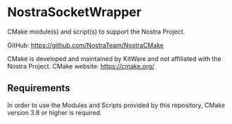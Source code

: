 # NostraSocketWrapper
CMake module(s) and script(s) to support the Nostra Project.

GitHub: https://github.com/NostraTeam/NostraCMake

CMake is developed and maintained by KitWare and not affiliated with the Nostra Project.
CMake website: https://cmake.org/

## Requirements

In order to use the Modules and Scripts provided by this repository, CMake version 3.8 or 
higher is required.

